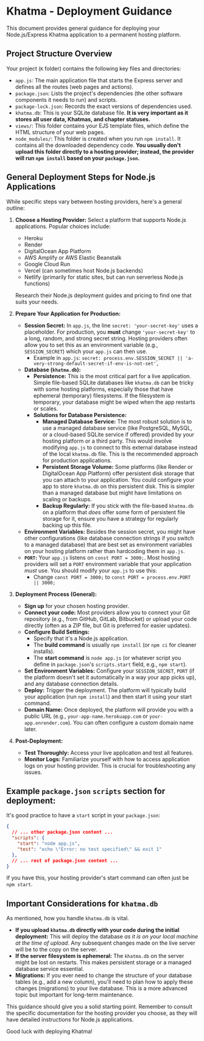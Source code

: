 # Khatma - Deployment Guidance

This document provides general guidance for deploying your Node.js/Express Khatma application to a permanent hosting platform.

## Project Structure Overview

Your project (`K` folder) contains the following key files and directories:

*   `app.js`: The main application file that starts the Express server and defines all the routes (web pages and actions).
*   `package.json`: Lists the project's dependencies (the other software components it needs to run) and scripts.
*   `package-lock.json`: Records the exact versions of dependencies used.
*   `khatma.db`: This is your SQLite database file. **It is very important as it stores all user data, Khatmas, and chapter statuses.**
*   `views/`: This folder contains your EJS template files, which define the HTML structure of your web pages.
*   `node_modules/`: This folder is created when you run `npm install`. It contains all the downloaded dependency code. **You usually don't upload this folder directly to a hosting provider; instead, the provider will run `npm install` based on your `package.json`.**

## General Deployment Steps for Node.js Applications

While specific steps vary between hosting providers, here's a general outline:

1.  **Choose a Hosting Provider:** Select a platform that supports Node.js applications. Popular choices include:
    *   Heroku
    *   Render
    *   DigitalOcean App Platform
    *   AWS Amplify or AWS Elastic Beanstalk
    *   Google Cloud Run
    *   Vercel (can sometimes host Node.js backends)
    *   Netlify (primarily for static sites, but can run serverless Node.js functions)

    Research their Node.js deployment guides and pricing to find one that suits your needs.

2.  **Prepare Your Application for Production:**
    *   **Session Secret:** In `app.js`, the line `secret: 'your-secret-key'` uses a placeholder. For production, you **must** change `'your-secret-key'` to a long, random, and strong secret string. Hosting providers often allow you to set this as an environment variable (e.g., `SESSION_SECRET`) which your `app.js` can then use.
        *   Example in `app.js`: `secret: process.env.SESSION_SECRET || 'a-very-strong-default-secret-if-env-is-not-set',`
    *   **Database (`khatma.db`):**
        *   **Persistence:** This is the most critical part for a live application. Simple file-based SQLite databases like `khatma.db` can be tricky with some hosting platforms, especially those that have ephemeral (temporary) filesystems. If the filesystem is temporary, your database might be wiped when the app restarts or scales.
        *   **Solutions for Database Persistence:**
            *   **Managed Database Service:** The most robust solution is to use a managed database service (like PostgreSQL, MySQL, or a cloud-based SQLite service if offered) provided by your hosting platform or a third party. This would involve modifying `app.js` to connect to this external database instead of the local `khatma.db` file. This is the recommended approach for production applications.
            *   **Persistent Storage Volume:** Some platforms (like Render or DigitalOcean App Platform) offer persistent disk storage that you can attach to your application. You could configure your app to store `khatma.db` on this persistent disk. This is simpler than a managed database but might have limitations on scaling or backups.
            *   **Backup Regularly:** If you stick with the file-based `khatma.db` on a platform that *does* offer some form of persistent file storage for it, ensure you have a strategy for regularly backing up this file.
    *   **Environment Variables:** Besides the session secret, you might have other configurations (like database connection strings if you switch to a managed database) that are best set as environment variables on your hosting platform rather than hardcoding them in `app.js`.
    *   **`PORT`:** Your `app.js` listens on `const PORT = 3000;`. Most hosting providers will set a `PORT` environment variable that your application *must* use. You should modify your `app.js` to use this:
        *   Change `const PORT = 3000;` to `const PORT = process.env.PORT || 3000;`

3.  **Deployment Process (General):**
    *   **Sign up** for your chosen hosting provider.
    *   **Connect your code:** Most providers allow you to connect your Git repository (e.g., from GitHub, GitLab, Bitbucket) or upload your code directly (often as a ZIP file, but Git is preferred for easier updates).
    *   **Configure Build Settings:**
        *   Specify that it's a Node.js application.
        *   The **build command** is usually `npm install` (or `npm ci` for cleaner installs).
        *   The **start command** is `node app.js` (or whatever script you define in `package.json`'s `scripts.start` field, e.g., `npm start`).
    *   **Set Environment Variables:** Configure your `SESSION_SECRET`, `PORT` (if the platform doesn't set it automatically in a way your app picks up), and any database connection details.
    *   **Deploy:** Trigger the deployment. The platform will typically build your application (run `npm install`) and then start it using your start command.
    *   **Domain Name:** Once deployed, the platform will provide you with a public URL (e.g., `your-app-name.herokuapp.com` or `your-app.onrender.com`). You can often configure a custom domain name later.

4.  **Post-Deployment:**
    *   **Test Thoroughly:** Access your live application and test all features.
    *   **Monitor Logs:** Familiarize yourself with how to access application logs on your hosting provider. This is crucial for troubleshooting any issues.

## Example `package.json` `scripts` section for deployment:

It's good practice to have a `start` script in your `package.json`:

```json
{
  // ... other package.json content ...
  "scripts": {
    "start": "node app.js",
    "test": "echo \"Error: no test specified\" && exit 1"
  },
  // ... rest of package.json content ...
}
```

If you have this, your hosting provider's start command can often just be `npm start`.

## Important Considerations for `khatma.db`

As mentioned, how you handle `khatma.db` is vital.

*   **If you upload `khatma.db` directly with your code during the initial deployment:** This will deploy the database *as it is on your local machine at the time of upload*. Any subsequent changes made on the live server will be to the copy on the server.
*   **If the server filesystem is ephemeral:** The `khatma.db` on the server might be lost on restarts. This makes persistent storage or a managed database service essential.
*   **Migrations:** If you ever need to change the structure of your database tables (e.g., add a new column), you'll need to plan how to apply these changes (migrations) to your live database. This is a more advanced topic but important for long-term maintenance.

This guidance should give you a solid starting point. Remember to consult the specific documentation for the hosting provider you choose, as they will have detailed instructions for Node.js applications.

Good luck with deploying Khatma!
